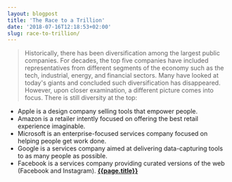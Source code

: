```yaml
---
layout: blogpost
title: 'The Race to a Trillion'
date: '2018-07-16T12:18:53+02:00'
slug: race-to-trillion/
---
```

>Historically, there has been diversification among the largest public companies. For decades, the top five companies have included representatives from different segments of the economy such as the tech, industrial, energy, and financial sectors. Many have looked at today's giants and concluded such diversification has disappeared. However, upon closer examination, a different picture comes into focus. There is still diversity at the top:<br />
- Apple is a design company selling tools that empower people.
- Amazon is a retailer intently focused on offering the best retail experience imaginable.
- Microsoft is an enterprise-focused services company focused on helping people get work done.
- Google is a services company aimed at delivering data-capturing tools to as many people as possible.
- Facebook is a services company providing curated versions of the web (Facebook and Instagram).
**[{{page.title}}](https://www.aboveavalon.com/notes/2018/7/11/the-race-to-a-trillion)**
